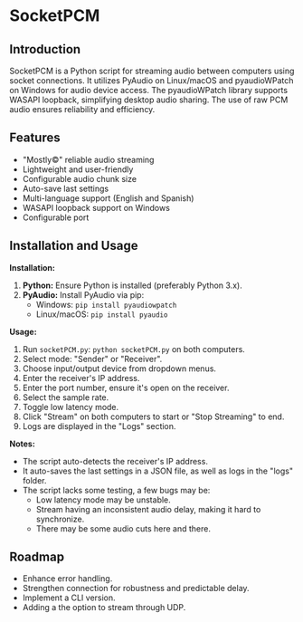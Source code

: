 # SocketPCM

## Introduction

SocketPCM is a Python script for streaming audio between computers using socket connections. It utilizes PyAudio on Linux/macOS and pyaudioWPatch on Windows for audio device access. The pyaudioWPatch library supports WASAPI loopback, simplifying desktop audio sharing. The use of raw PCM audio ensures reliability and efficiency.

## Features

- "Mostly©" reliable audio streaming
- Lightweight and user-friendly
- Configurable audio chunk size
- Auto-save last settings
- Multi-language support (English and Spanish)
- WASAPI loopback support on Windows
- Configurable port

## Installation and Usage

**Installation:**

1. **Python:** Ensure Python is installed (preferably Python 3.x).
2. **PyAudio:** Install PyAudio via pip:
   - Windows: `pip install pyaudiowpatch`
   - Linux/macOS: `pip install pyaudio`

**Usage:**

1. Run `socketPCM.py`: `python socketPCM.py` on both computers.
2. Select mode: "Sender" or "Receiver".
3. Choose input/output device from dropdown menus.
4. Enter the receiver's IP address.
5. Enter the port number, ensure it's open on the receiver.
6. Select the sample rate.
7. Toggle low latency mode.
8. Click "Stream" on both computers to start or "Stop Streaming" to end.
9. Logs are displayed in the "Logs" section.

**Notes:**

- The script auto-detects the receiver's IP address.
- It auto-saves the last settings in a JSON file, as well as logs in the "logs" folder.
- The script lacks some testing, a few bugs may be: 
    - Low latency mode may be unstable.
    - Stream having an inconsistent audio delay, making it hard to synchronize.
    - There may be some audio cuts here and there.

## Roadmap

- Enhance error handling.
- Strengthen connection for robustness and predictable delay.
- Implement a CLI version.
- Adding a the option to stream through UDP.